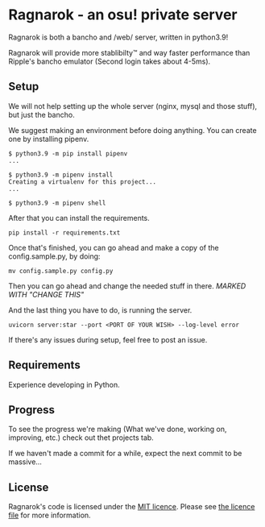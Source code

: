 # Ragnarok - an osu! private server
Ragnarok is both a bancho and /web/ server, written in python3.9!

Ragnarok will provide more stablibilty:tm: and way faster performance than Ripple's bancho emulator (Second login takes about 4-5ms).

## Setup
We will not help setting up the whole server (nginx, mysql and those stuff), but just the bancho.

We suggest making an environment before doing anything. You can create one by installing pipenv.
```
$ python3.9 -m pip install pipenv
...

$ python3.9 -m pipenv install
Creating a virtualenv for this project...
...

$ python3.9 -m pipenv shell
```

After that you can install the requirements.
```
pip install -r requirements.txt
```

Once that's finished, you can go ahead and make a copy of the config.sample.py, by doing:
```
mv config.sample.py config.py
```

Then you can go ahead and change the needed stuff in there. *MARKED WITH "CHANGE THIS"*

And the last thing you have to do, is running the server.
```
uvicorn server:star --port <PORT OF YOUR WISH> --log-level error
```

If there's any issues during setup, feel free to post an issue.

## Requirements
Experience developing in Python.

## Progress
To see the progress we're making (What we've done, working on, improving, etc.) check out thet projects tab.

If we haven't made a commit for a while, expect the next commit to be massive...

## License
Ragnarok's code is licensed under the [MIT licence](https://opensource.org/licenses/MIT). Please see [the licence file](https://github.com/osumitsuha/Ragnarok/blob/main/LICENSE) for more information.
